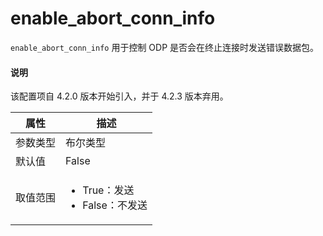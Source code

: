 # enable_abort_conn_info

`enable_abort_conn_info` 用于控制 ODP 是否会在终止连接时发送错误数据包。

<main id="notice" type='explain'>
  <h4>说明</h4>
  <p>该配置项自 4.2.0 版本开始引入，并于 4.2.3 版本弃用。</p>
</main>

|  属性    | 描述     |
|----------|---------|
| 参数类型 |   布尔类型      |
| 默认值   | False     |
| 取值范围 | <ul><li>True：发送</li><li>False：不发送</li></ul>  |

